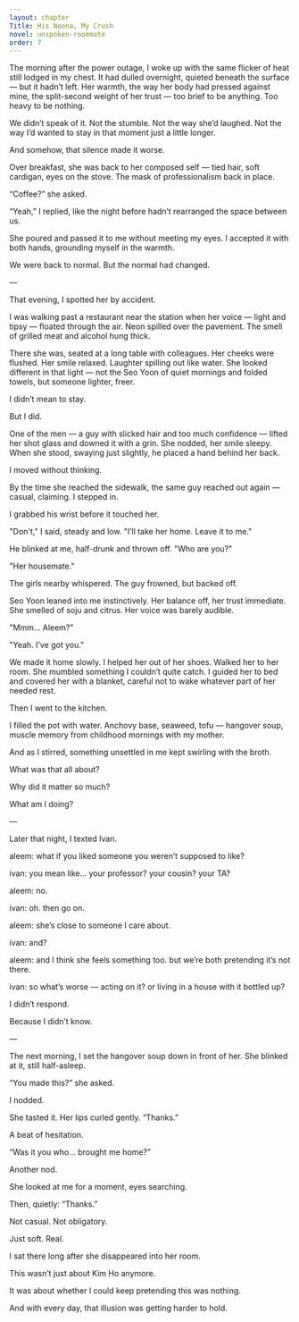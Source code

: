 ```yaml
---
layout: chapter
Title: His Noona, My Crush
novel: unspoken-roommate
order: 7
---
```


The morning after the power outage, I woke up with the same flicker of heat still lodged in my chest. It had dulled overnight, quieted beneath the surface — but it hadn’t left. Her warmth, the way her body had pressed against mine, the split-second weight of her trust — too brief to be anything. Too heavy to be nothing.

We didn’t speak of it. Not the stumble. Not the way she’d laughed. Not the way I’d wanted to stay in that moment just a little longer.

And somehow, that silence made it worse.

Over breakfast, she was back to her composed self — tied hair, soft cardigan, eyes on the stove. The mask of professionalism back in place.

“Coffee?” she asked.

“Yeah,” I replied, like the night before hadn’t rearranged the space between us.

She poured and passed it to me without meeting my eyes. I accepted it with both hands, grounding myself in the warmth.

We were back to normal. But the normal had changed.

—

That evening, I spotted her by accident.

I was walking past a restaurant near the station when her voice — light and tipsy — floated through the air. Neon spilled over the pavement. The smell of grilled meat and alcohol hung thick.

There she was, seated at a long table with colleagues. Her cheeks were flushed. Her smile relaxed. Laughter spilling out like water. She looked different in that light — not the Seo Yoon of quiet mornings and folded towels, but someone lighter, freer.

I didn’t mean to stay.

But I did.

One of the men — a guy with slicked hair and too much confidence — lifted her shot glass and downed it with a grin. She nodded, her smile sleepy. When she stood, swaying just slightly, he placed a hand behind her back.

I moved without thinking.

By the time she reached the sidewalk, the same guy reached out again — casual, claiming. I stepped in.

I grabbed his wrist before it touched her.

"Don't," I said, steady and low. "I’ll take her home. Leave it to me."

He blinked at me, half-drunk and thrown off. "Who are you?"

"Her housemate."

The girls nearby whispered. The guy frowned, but backed off.

Seo Yoon leaned into me instinctively. Her balance off, her trust immediate. She smelled of soju and citrus. Her voice was barely audible.

"Mmm… Aleem?"

"Yeah. I’ve got you."

We made it home slowly. I helped her out of her shoes. Walked her to her room. She mumbled something I couldn’t quite catch. I guided her to bed and covered her with a blanket, careful not to wake whatever part of her needed rest.

Then I went to the kitchen.

I filled the pot with water. Anchovy base, seaweed, tofu — hangover soup, muscle memory from childhood mornings with my mother.

And as I stirred, something unsettled in me kept swirling with the broth.

What was that all about?

Why did it matter so much?

What am I doing?

—

Later that night, I texted Ivan.

aleem: what if you liked someone you weren’t supposed to like?

ivan: you mean like... your professor? your cousin? your TA?

aleem: no.

ivan: oh. then go on.

aleem: she’s close to someone I care about.

ivan: and?

aleem: and I think she feels something too. but we’re both pretending it’s not there.

ivan: so what’s worse — acting on it? or living in a house with it bottled up?

I didn’t respond.

Because I didn’t know.

—

The next morning, I set the hangover soup down in front of her. She blinked at it, still half-asleep.

“You made this?” she asked.

I nodded.

She tasted it. Her lips curled gently. “Thanks.”

A beat of hesitation.

“Was it you who… brought me home?”

Another nod.

She looked at me for a moment, eyes searching.

Then, quietly: “Thanks.”

Not casual. Not obligatory.

Just soft. Real.

I sat there long after she disappeared into her room.

This wasn’t just about Kim Ho anymore.

It was about whether I could keep pretending this was nothing.

And with every day, that illusion was getting harder to hold.
